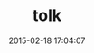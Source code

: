 ---
layout: post
title:  "tolk"
repo:   "tolk/tolk"
date:   2015-02-18 17:04:07
gemurl: https://github.com/tolk/tolk
---
